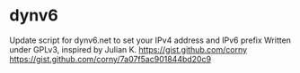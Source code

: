 # dynv6
Update script for dynv6.net to set your IPv4 address and IPv6 prefix 
Written under GPLv3, inspired by Julian K.
https://gist.github.com/corny
https://gist.github.com/corny/7a07f5ac901844bd20c9
